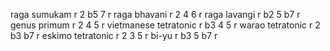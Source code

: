 raga sumukam	r 2 b5 7 r
raga bhavani	r 2 4 6 r
raga lavangi	r b2 5 b7 r
genus primum	r 2 4 5 r
vietmanese tetratonic	r b3 4 5 r
warao tetratonic	r 2 b3 b7 r
eskimo tetratonic	r 2 3 5 r
bi-yu	r b3 5 b7 r